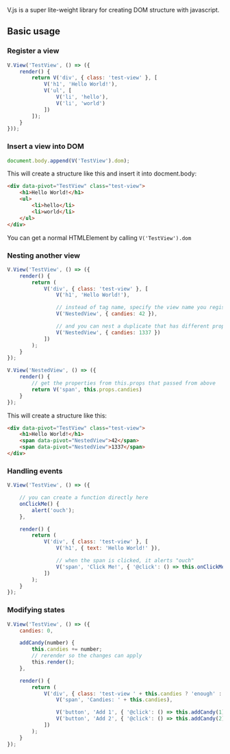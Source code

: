 V.js is a super lite-weight library for creating DOM structure with javascript.

## Basic usage

### Register a view

```javascript
V.View('TestView', () => ({
	render() {
		return V('div', { class: 'test-view' }, [
			V('h1', 'Hello World!'), 
			V('ul', [
				V('li', 'hello'), 
				V('li', 'world')
			])
		]);
	}
}));
```

### Insert a view into DOM

```javascript
document.body.append(V('TestView').dom);
```

This will create a structure like this and insert it into docment.body:

```html
<div data-pivot="TestView" class="test-view">
	<h1>Hello World!</h1>
	<ul>
		<li>hello</li>
		<li>world</li>
	</ul>
</div>
```

You can get a normal HTMLElement by calling `V('TestView').dom`

### Nesting another view

```javascript
V.View('TestView', () => ({
    render() {
        return (
            V('div', { class: 'test-view' }, [
                V('h1', 'Hello World!'),

                // instead of tag name, specify the view name you registered
                V('NestedView', { candies: 42 }),

                // and you can nest a duplicate that has different properties
                V('NestedView', { candies: 1337 })
            ])
        );
    }
});

V.View('NestedView', () => ({
    render() {
        // get the properties from this.props that passed from above
        return V('span', this.props.candies)
    }
});
```

This will create a structure like this:

```html
<div data-pivot="TestView" class="test-view">
	<h1>Hello World!</h1>
	<span data-pivot="NestedView">42</span>
	<span data-pivot="NestedView">1337</span>
</div>
```

### Handling events

```javascript
V.View('TestView', () => ({

	// you can create a function directly here
    onClickMe() {
        alert('ouch');
    },

    render() {
        return (
            V('div', { class: 'test-view' }, [
                V('h1', { text: 'Hello World!' }),

                // when the span is clicked, it alerts "ouch"
                V('span', 'Click Me!', { '@click': () => this.onClickMe() })
            ])
        );
    }
});
```

### Modifying states

```javascript
V.View('TestView', () => ({
    candies: 0,

    addCandy(number) {
        this.candies += number;
        // rerender so the changes can apply
        t​his.render();
    },

    render() {
        return (
            V('div', { class: 'test-view ' + this.candies ? 'enough' : 'not-enough' }, [
                V('span', 'Candies: ' + this.candies),

                V('button', 'Add 1', { '@click': () => this.addCandy(1) }),
                V('button', 'Add 2', { '@click': () => this.addCandy(2) }]
            ])
        );
    }
});
```
